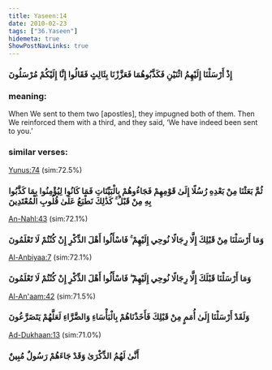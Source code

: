 ```yaml
---
title: Yaseen:14
date: 2010-02-23
tags: ["36.Yaseen"]
hidemeta: true 
ShowPostNavLinks: true 
---
```

### إِذْ أَرْسَلْنَا إِلَيْهِمُ اثْنَيْنِ فَكَذَّبُوهُمَا فَعَزَّزْنَا بِثَالِثٍ فَقَالُوا إِنَّا إِلَيْكُمْ مُرْسَلُونَ
### meaning: 
When We sent to them two [apostles], they impugned both of them. Then We reinforced them with a third, and they said, ‘We have indeed been sent to you.’
### similar verses: 

[Yunus:74](/10/74) (sim:72.5%)

### ثُمَّ بَعَثْنَا مِنْ بَعْدِهِ رُسُلًا إِلَىٰ قَوْمِهِمْ فَجَاءُوهُمْ بِالْبَيِّنَاتِ فَمَا كَانُوا لِيُؤْمِنُوا بِمَا كَذَّبُوا بِهِ مِنْ قَبْلُ ۚ كَذَٰلِكَ نَطْبَعُ عَلَىٰ قُلُوبِ الْمُعْتَدِينَ

[An-Nahl:43](/16/43) (sim:72.1%)

### وَمَا أَرْسَلْنَا مِنْ قَبْلِكَ إِلَّا رِجَالًا نُوحِي إِلَيْهِمْ ۚ فَاسْأَلُوا أَهْلَ الذِّكْرِ إِنْ كُنْتُمْ لَا تَعْلَمُونَ

[Al-Anbiyaa:7](/21/7) (sim:72.1%)

### وَمَا أَرْسَلْنَا قَبْلَكَ إِلَّا رِجَالًا نُوحِي إِلَيْهِمْ ۖ فَاسْأَلُوا أَهْلَ الذِّكْرِ إِنْ كُنْتُمْ لَا تَعْلَمُونَ

[Al-An'aam:42](/6/42) (sim:71.5%)

### وَلَقَدْ أَرْسَلْنَا إِلَىٰ أُمَمٍ مِنْ قَبْلِكَ فَأَخَذْنَاهُمْ بِالْبَأْسَاءِ وَالضَّرَّاءِ لَعَلَّهُمْ يَتَضَرَّعُونَ

[Ad-Dukhaan:13](/44/13) (sim:71.0%)

### أَنَّىٰ لَهُمُ الذِّكْرَىٰ وَقَدْ جَاءَهُمْ رَسُولٌ مُبِينٌ

